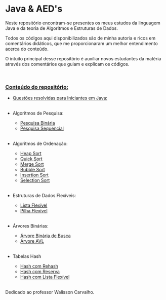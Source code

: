 # Java & AED's

Neste repositório encontram-se presentes os meus estudos da linguagem Java e da teoria de Algoritmos e Estruturas de Dados.

Todos os códigos aqui disponibilizados são de minha autoria e ricos em comentários didáticos, que me proporcionaram um melhor entendimento acerca do conteúdo.

O intuito principal desse repositório é auxiliar novos estudantes da matéria através dos comentários que guiam e explicam os códigos.

<br>


### <ins>**Conteúdo do repositório:**</ins>

 - [Questões resolvidas para Iniciantes em Java:](./JavaForNoobs/)
    <br><br>
 - Algoritmos de Pesquisa:
    - [Pesquisa Binária](./Pesquisa/Binaria.java)
    - [Pesquisa Sequencial](./Pesquisa/Sequencial.java)
    <br><br>
  
 - Algoritmos de Ordenação:
    - [Heap Sort](./Sorting/Heap.java)
    - [Quick Sort](./Sorting/Quick.java)
    - [Merge Sort](./Sorting/Merge.java)
    - [Bubble Sort](./Sorting/Bubble.java)
    - [Insertion Sort](./Sorting/Insertion.java)
    - [Selection Sort](./Sorting/Selection.java)
    <br><br>

 - Estruturas de Dados Flexíveis:
    - [Lista Flexível](./EstruturasDeDados/Flexiveis/Lista/)
    - [Pilha Flexível](./EstruturasDeDados/Flexiveis/Pilha/)
    <br><br>
   
 - Árvores Binárias:
   - [Árvore Binária de Busca](./ArvoresBinarias/Arvore/)
   - [Árvore AVL](./ArvoresBinarias/ArvoreAVL/)
   <br><br>

- Tabelas Hash
  - [Hash com Rehash](./Hashing/HashRehash.java)
  - [Hash com Reserva](./Hashing/HashReserva.java)
  - [Hash com Lista Flexível](./Hashing/HashLista.java)
  <br><br>

Dedicado ao professor Walisson Carvalho.
